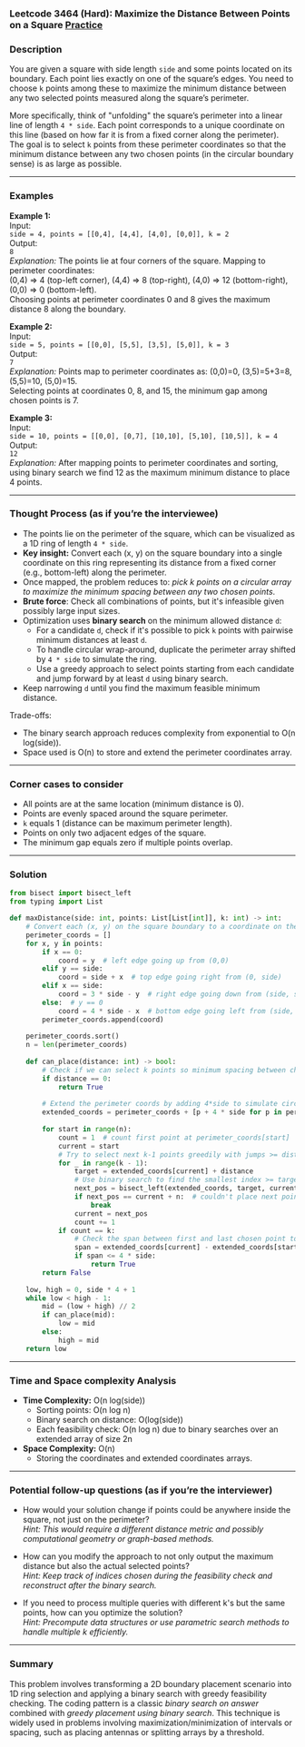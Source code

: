 ### Leetcode 3464 (Hard): Maximize the Distance Between Points on a Square [Practice](https://leetcode.com/problems/maximize-the-distance-between-points-on-a-square)

### Description  
You are given a square with side length `side` and some points located on its boundary. Each point lies exactly on one of the square’s edges. You need to choose `k` points among these to maximize the minimum distance between any two selected points measured along the square’s perimeter.

More specifically, think of "unfolding" the square’s perimeter into a linear line of length `4 * side`. Each point corresponds to a unique coordinate on this line (based on how far it is from a fixed corner along the perimeter). The goal is to select `k` points from these perimeter coordinates so that the minimum distance between any two chosen points (in the circular boundary sense) is as large as possible.

---

### Examples  

**Example 1:**  
Input:  
`side = 4, points = [[0,4], [4,4], [4,0], [0,0]], k = 2`  
Output:  
`8`  
*Explanation:* The points lie at four corners of the square. Mapping to perimeter coordinates:  
(0,4) => 4 (top-left corner), (4,4) => 8 (top-right), (4,0) => 12 (bottom-right), (0,0) => 0 (bottom-left).  
Choosing points at perimeter coordinates 0 and 8 gives the maximum distance 8 along the boundary.

**Example 2:**  
Input:  
`side = 5, points = [[0,0], [5,5], [3,5], [5,0]], k = 3`  
Output:  
`7`  
*Explanation:* Points map to perimeter coordinates as: (0,0)=0, (3,5)=5+3=8, (5,5)=10, (5,0)=15.  
Selecting points at coordinates 0, 8, and 15, the minimum gap among chosen points is 7.

**Example 3:**  
Input:  
`side = 10, points = [[0,0], [0,7], [10,10], [5,10], [10,5]], k = 4`  
Output:  
`12`  
*Explanation:* After mapping points to perimeter coordinates and sorting, using binary search we find 12 as the maximum minimum distance to place 4 points.

---

### Thought Process (as if you’re the interviewee)  
- The points lie on the perimeter of the square, which can be visualized as a 1D ring of length `4 * side`.  
- **Key insight:** Convert each (x, y) on the square boundary into a single coordinate on this ring representing its distance from a fixed corner (e.g., bottom-left) along the perimeter.  
- Once mapped, the problem reduces to: *pick k points on a circular array to maximize the minimum spacing between any two chosen points*.  
- **Brute force**: Check all combinations of points, but it's infeasible given possibly large input sizes.  
- Optimization uses **binary search** on the minimum allowed distance `d`:  
  - For a candidate `d`, check if it's possible to pick `k` points with pairwise minimum distances at least `d`.  
  - To handle circular wrap-around, duplicate the perimeter array shifted by `4 * side` to simulate the ring.  
  - Use a greedy approach to select points starting from each candidate and jump forward by at least `d` using binary search.  
- Keep narrowing `d` until you find the maximum feasible minimum distance.

Trade-offs:  
- The binary search approach reduces complexity from exponential to O(n log(side)).  
- Space used is O(n) to store and extend the perimeter coordinates array.

---

### Corner cases to consider  
- All points are at the same location (minimum distance is 0).  
- Points are evenly spaced around the square perimeter.  
- `k` equals 1 (distance can be maximum perimeter length).  
- Points on only two adjacent edges of the square.  
- The minimum gap equals zero if multiple points overlap.

---

### Solution

```python
from bisect import bisect_left
from typing import List

def maxDistance(side: int, points: List[List[int]], k: int) -> int:
    # Convert each (x, y) on the square boundary to a coordinate on the perimeter line of length 4*side
    perimeter_coords = []
    for x, y in points:
        if x == 0:
            coord = y  # left edge going up from (0,0)
        elif y == side:
            coord = side + x  # top edge going right from (0, side)
        elif x == side:
            coord = 3 * side - y  # right edge going down from (side, side)
        else:  # y == 0
            coord = 4 * side - x  # bottom edge going left from (side, 0)
        perimeter_coords.append(coord)
        
    perimeter_coords.sort()
    n = len(perimeter_coords)
    
    def can_place(distance: int) -> bool:
        # Check if we can select k points so minimum spacing between chosen points along the perimeter is at least distance
        if distance == 0:
            return True
        
        # Extend the perimeter coords by adding 4*side to simulate circular wrap
        extended_coords = perimeter_coords + [p + 4 * side for p in perimeter_coords]
        
        for start in range(n):
            count = 1  # count first point at perimeter_coords[start]
            current = start
            # Try to select next k-1 points greedily with jumps >= distance
            for _ in range(k - 1):
                target = extended_coords[current] + distance
                # Use binary search to find the smallest index >= target
                next_pos = bisect_left(extended_coords, target, current + 1, current + n)
                if next_pos == current + n:  # couldn't place next point
                    break
                current = next_pos
                count += 1
            if count == k:
                # Check the span between first and last chosen point to ensure feasibility within perimeter
                span = extended_coords[current] - extended_coords[start]
                if span <= 4 * side:
                    return True
        return False
    
    low, high = 0, side * 4 + 1
    while low < high - 1:
        mid = (low + high) // 2
        if can_place(mid):
            low = mid
        else:
            high = mid
    return low
```

---

### Time and Space complexity Analysis  

- **Time Complexity:** O(n log(side))  
  - Sorting points: O(n log n)  
  - Binary search on distance: O(log(side))  
  - Each feasibility check: O(n log n) due to binary searches over an extended array of size 2n  
- **Space Complexity:** O(n)  
  - Storing the coordinates and extended coordinates arrays.

---

### Potential follow-up questions (as if you’re the interviewer)  

- How would your solution change if points could be anywhere inside the square, not just on the perimeter?  
  *Hint: This would require a different distance metric and possibly computational geometry or graph-based methods.*

- How can you modify the approach to not only output the maximum distance but also the actual selected points?  
  *Hint: Keep track of indices chosen during the feasibility check and reconstruct after the binary search.*

- If you need to process multiple queries with different k's but the same points, how can you optimize the solution?  
  *Hint: Precompute data structures or use parametric search methods to handle multiple k efficiently.*

---

### Summary  
This problem involves transforming a 2D boundary placement scenario into 1D ring selection and applying a binary search with greedy feasibility checking. The coding pattern is a classic *binary search on answer* combined with *greedy placement using binary search*. This technique is widely used in problems involving maximization/minimization of intervals or spacing, such as placing antennas or splitting arrays by a threshold.